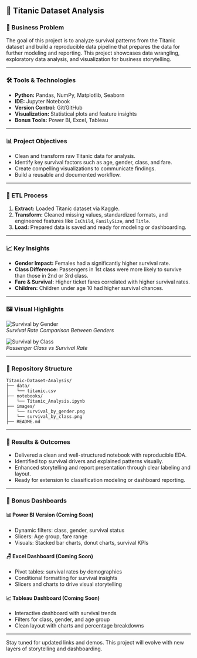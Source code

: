 ## 🚢 Titanic Dataset Analysis

### 🧩 Business Problem
The goal of this project is to analyze survival patterns from the Titanic dataset and build a reproducible data pipeline that prepares the data for further modeling and reporting. This project showcases data wrangling, exploratory data analysis, and visualization for business storytelling.

---

### 🛠️ Tools & Technologies
- **Python:** Pandas, NumPy, Matplotlib, Seaborn
- **IDE:** Jupyter Notebook
- **Version Control:** Git/GitHub
- **Visualization:** Statistical plots and feature insights
- **Bonus Tools:** Power BI, Excel, Tableau

---

### 📊 Project Objectives
- Clean and transform raw Titanic data for analysis.
- Identify key survival factors such as age, gender, class, and fare.
- Create compelling visualizations to communicate findings.
- Build a reusable and documented workflow.

---

### 🔁 ETL Process
1. **Extract:** Loaded Titanic dataset via Kaggle.
2. **Transform:** Cleaned missing values, standardized formats, and engineered features like `IsChild`, `FamilySize`, and `Title`.
3. **Load:** Prepared data is saved and ready for modeling or dashboarding.

---

### 📈 Key Insights
- **Gender Impact:** Females had a significantly higher survival rate.
- **Class Difference:** Passengers in 1st class were more likely to survive than those in 2nd or 3rd class.
- **Fare & Survival:** Higher ticket fares correlated with higher survival rates.
- **Children:** Children under age 10 had higher survival chances.

---

### 🖼️ Visual Highlights
![Survival by Gender](images/survival_by_gender.png)  
*Survival Rate Comparison Between Genders*

![Survival by Class](survival_by_sex.png)  
*Passenger Class vs Survival Rate*

---

### 📂 Repository Structure
```
Titanic-Dataset-Analysis/
├── data/
│   └── titanic.csv
├── notebooks/
│   └── Titanic_Analysis.ipynb
├── images/
│   └── survival_by_gender.png
│   └── survival_by_class.png
├── README.md
```

---

### 📌 Results & Outcomes
- Delivered a clean and well-structured notebook with reproducible EDA.
- Identified top survival drivers and explained patterns visually.
- Enhanced storytelling and report presentation through clear labeling and layout.
- Ready for extension to classification modeling or dashboard reporting.

---

### 📅 Bonus Dashboards

#### 📊 Power BI Version (Coming Soon)
- Dynamic filters: class, gender, survival status
- Slicers: Age group, fare range
- Visuals: Stacked bar charts, donut charts, survival KPIs

#### 🪑 Excel Dashboard (Coming Soon)
- Pivot tables: survival rates by demographics
- Conditional formatting for survival insights
- Slicers and charts to drive visual storytelling

#### 📈 Tableau Dashboard (Coming Soon)
- Interactive dashboard with survival trends
- Filters for class, gender, and age group
- Clean layout with charts and percentage breakdowns

---

Stay tuned for updated links and demos. This project will evolve with new layers of storytelling and dashboarding.
